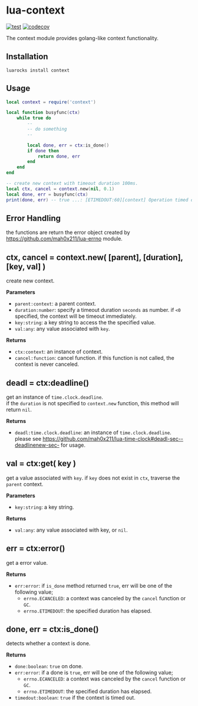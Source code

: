 # lua-context

[![test](https://github.com/mah0x211/lua-context/actions/workflows/test.yml/badge.svg)](https://github.com/mah0x211/lua-context/actions/workflows/test.yml)
[![codecov](https://codecov.io/gh/mah0x211/lua-context/branch/master/graph/badge.svg)](https://codecov.io/gh/mah0x211/lua-context)

The context module provides golang-like context functionality.


## Installation

```
luarocks install context
```


## Usage

```lua
local context = require('context')

local function busyfunc(ctx)
    while true do
        --
        -- do something
        --

        local done, err = ctx:is_done()
        if done then
            return done, err
        end
    end
end

-- create new context with timeout duration 100ms.
local ctx, cancel = context.new(nil, 0.1)
local done, err = busyfunc(ctx)
print(done, err) -- true ...: [ETIMEDOUT:60][context] Operation timed out
```

## Error Handling

the functions are return the error object created by https://github.com/mah0x211/lua-errno module.


## ctx, cancel = context.new( [parent], [duration], [key, val] )

create new context.

**Parameters**

- `parent:context`: a parent context.
- `duration:number`: specify a timeout duration `seconds` as number. if `<0` specified, the context will be timeout immediately.
- `key:string`: a key string to access the the specified value.
- `val:any`: any value associated with `key`.

**Returns**

- `ctx:context`: an instance of context.
- `cancel:function`: cancel function. if this function is not called, the context is never canceled.


## deadl = ctx:deadline()

get an instance of `time.clock.deadline`.  
if the `duration` is not specified to `context.new` function, this method will return `nil`.

**Returns**

- `deadl:time.clock.deadline`: an instance of `time.clock.deadline`.  
  please see https://github.com/mah0x211/lua-time-clock#deadl-sec--deadlinenew-sec- for usage.


## val = ctx:get( key )

get a value associated with `key`. if `key` does not exist in `ctx`, traverse the `parent` context.

**Parameters**

- `key:string`: a key string.

**Returns**

- `val:any`: any value associated with key, or `nil`.


## err = ctx:error()

get a error value.

**Returns**

- `err:error`: if `is_done` method returned `true`, err will be one of the following value;
  - `errno.ECANCELED`: a context was canceled by the `cancel` function or `GC`.
  - `errno.ETIMEDOUT`: the specified duration has elapsed.


## done, err = ctx:is_done()

detects whether a context is done.

**Returns**

- `done:boolean`: `true` on done.
- `err:error`: if a done is `true`, err will be one of the following value;
  - `errno.ECANCELED`: a context was canceled by the `cancel` function or `GC`.
  - `errno.ETIMEDOUT`: the specified duration has elapsed.
- `timedout:boolean`: `true` if the context is timed out.

